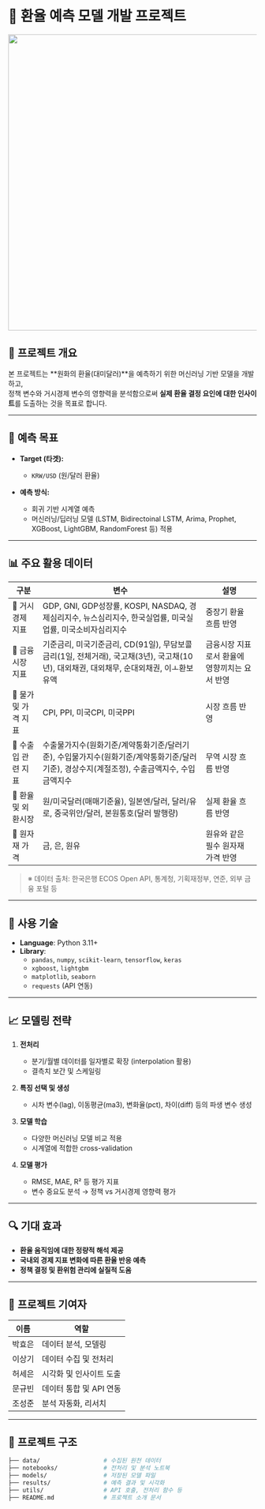 # 💱 환율 예측 모델 개발 프로젝트

<p align="center">
  <img src="https://i.pinimg.com/736x/35/65/45/3565455fb9a97d8cc3366d9623861799.jpg" width="600"/>
</p>

## 📌 프로젝트 개요
본 프로젝트는 **원화의 환율(대미달러)**을 예측하기 위한 머신러닝 기반 모델을 개발하고,  
정책 변수와 거시경제 변수의 영향력을 분석함으로써 **실제 환율 결정 요인에 대한 인사이트**를 도출하는 것을 목표로 합니다.

---

## 🎯 예측 목표
- **Target (타겟):**  
  - `KRW/USD` (원/달러 환율)  

- **예측 방식:**  
  - 회귀 기반 시계열 예측  
  - 머신러닝/딥러닝 모델 (LSTM, Bidirectoinal LSTM, Arima, Prophet, XGBoost, LightGBM, RandomForest 등) 적용

---

## 📊 주요 활용 데이터

| 구분 | 변수 | 설명 |
|------|------|------|
| 🔹 거시경제 지표 | GDP, GNI, GDP성장률, KOSPI, NASDAQ, 경제심리지수, 뉴스심리지수, 한국실업률, 미국실업률, 미국소비자심리지수 | 중장기 환율 흐름 반영 |
| 🔸 금융시장 지표 | 기준금리, 미국기준금리, CD(91일), 무담보콜금리(1일, 전체거래), 국고채(3년), 국고채(10년), 대외채권, 대외채무, 순대외채권, 이ㅗ환보유액 | 금융시장 지표로서 환율에 영향끼치는 요서 반영 |
| 🔹 물가 및 가격 지표 | CPI, PPI, 미국CPI, 미국PPI | 시장 흐름 반영 |
| 🔸 수출입 관련 지표 | 수출물가지수(원화기준/계약통화기준/달러기준), 수입물가지수(원화기준/계약통화기준/달러기준), 경상수지(계절조정), 수출금액지수, 수입금액지수 | 무역 시장 흐름 반영 |
| 🔹 환율 및 외환시장 | 원/미국달러(매매기준율), 일본엔/달러, 달러/유로, 중국위안/달러, 본원통호(달러 발행량) | 실제 환율 흐름 반영 |
| 🔸 원자재 가격 | 금, 은, 원유 | 원유와 같은 필수 원자재 가격 반영 |

> ※ 데이터 출처: 한국은행 ECOS Open API, 통계청, 기획재정부, 연준, 외부 금융 포털 등

---

## 🔧 사용 기술

- **Language**: Python 3.11+
- **Library**:
  - `pandas`, `numpy`, `scikit-learn`, `tensorflow`, `keras`  
  - `xgboost`, `lightgbm`  
  - `matplotlib`, `seaborn`  
  - `requests` (API 연동)

---

## 📈 모델링 전략

1. **전처리**
   - 분기/월별 데이터를 일자별로 확장 (interpolation 활용)
   - 결측치 보간 및 스케일링

2. **특징 선택 및 생성**
   - 시차 변수(lag), 이동평균(ma3), 변화율(pct), 차이(diff) 등의 파생 변수 생성

3. **모델 학습**
   - 다양한 머신러닝 모델 비교 적용
   - 시계열에 적합한 cross-validation

4. **모델 평가**
   - RMSE, MAE, R² 등 평가 지표
   - 변수 중요도 분석 → 정책 vs 거시경제 영향력 평가

---

## 🔍 기대 효과
- **환율 움직임에 대한 정량적 해석 제공**
- **국내외 경제 지표 변화에 따른 환율 반응 예측**
- **정책 결정 및 환위험 관리에 실질적 도움**

---

## 👥 프로젝트 기여자

| 이름 | 역할 |
|------|------|
| 박효은 | 데이터 분석, 모델링 |
| 이상기 | 데이터 수집 및 전처리 |
| 허세은 | 시각화 및 인사이트 도출 |
| 문규빈 | 데이터 통합 및 API 연동 |
| 조성준 | 분석 자동화, 리서치 |

---

## 📂 프로젝트 구조

```bash
├── data/                  # 수집된 원천 데이터
├── notebooks/             # 전처리 및 분석 노트북
├── models/                # 저장된 모델 파일
├── results/               # 예측 결과 및 시각화
├── utils/                 # API 호출, 전처리 함수 등
├── README.md              # 프로젝트 소개 문서
